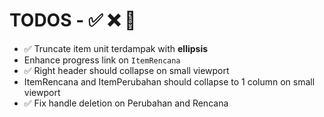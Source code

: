 # TODOS - ✅ ❌ 🔲

- ✅ Truncate item unit terdampak with **ellipsis**
- Enhance progress link on `ItemRencana`
- ✅ Right header should collapse on small viewport
- ItemRencana and ItemPerubahan should collapse to 1 column on small viewport
- ✅ Fix handle deletion on Perubahan and Rencana
